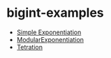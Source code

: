 # bigint-examples

  - [Simple Exponentiation](https://github.com/miscelleanous-projs/bigint-examples/tree/main/simple)
  - [ModularExponentiation](https://github.com/miscelleanous-projs/bigint-examples/tree/main/modular)
  - [Tetration](https://github.com/miscelleanous-projs/bigint-examples/tree/main/tetration)
